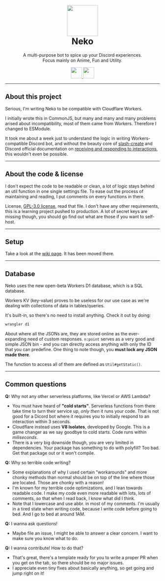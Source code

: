 <h1 align="center"><img src='https://cdn.discordapp.com/avatars/704992714109878312/36238cb1bb35c62b251691553f8380f3?size=128' height='100'><br>Neko</br></h1>
<p align="center">A multi-purpose bot to spice up your Discord experiences.<br>Focus mainly on Anime, Fun and Utility.</br></p>
<p align="center">
  <a href="https://forthebadge.com/">
    <img src="https://i.imgur.com/JJkdjKu.png" height="36"/>
  </a>
  <a href="https://workers.cloudflare.com/">
    <img src="https://i.imgur.com/WWKxNLN.png" height="36"/>
  </a>
</p>

---
## About this project

Serious, I'm writing Neko to be compatible with Cloudflare Workers.

I initially wrote this in CommonJS, but many and many and many problems arised about incompatibility, most of them came from Workers. Therefore I changed to ESModule.

It took me about a week just to understand the logic in writing Workers-compatible Discord bot, and without the beauty core of [slash-create](https://github.com/Snazzah/slash-create) and Discord official documentation on [receiving and responding to interactions](https://discord.com/developers/docs/interactions/receiving-and-responding), this wouldn't even be possible.

---

## About the code & license

I don't expect the code to be readable or clean, a lot of logic stays behind an util function in one single settings file. To ease out the process of maintaining and reading, I put comments on every functions in there.

License, [GPL-3.0 license](/LICENSE), read that file. I don't have any other requirements, this is a learning project pushed to production. A lot of secret keys are missing though, you should go find out what are those if you want to self-host.

---

## Setup
Take a look at the [wiki page](https://github.com/NekoOfficial/Neko.cf/wiki). It has been moved there.

---
## Database

Neko uses the new open-beta Workers D1 database, which is a SQL database.

Workers KV (key-value) proves to be useless for our use case as we're dealing with collections of data in tables/queries.

It's built-in, so there's no need to install anything. Check it out by doing:
```bash
wrangler d1
```


About where all the JSONs are, they are stored online as the ever-expanding need of custom responses. `n:point` serves as a very good and simple JSON bin - and you can directly access anything with only the ID that you can predefine. One thing to note though, you **must lock any JSON made there**.

The function to access all of them are defined as `Util#getStatic()`.

---
## Common questions

**Q:** Why not any other serverless platforms, like Vercel or AWS Lambda?

- You must have heard of **"cold starts"**. Serverless functions from there take time to turn their service up, *only then* it runs your code. That is not good for a Dicord bot where it requires you to initially respond to an interaction within 3 seconds.
- Cloudflare instead uses **V8 Isolates**, developed by Google. This is a game changer as we say goodbye to cold starts. Code runs within *miliseconds*.
- There is a very big downside though, you are very limited in dependencies. Your package has something to do with polyfill? Too bad. Get that package out or it won't compile.

**Q:** Why so terrible code writing?

- Some explanations of why I used certain "workarounds" and more chonky methods than normal should be on top of the line where those are located. Those are chonky with a reason!
- I'm known for my terrible code optimizations, and I lean towards readable code. I make my code even more readable with lots, lots of comments, so that when I read back, I know what did I think.
- Note that I lowercase and use abbr. in most of my comments. I'm usually in a tired state when writing code, because I write code before going to bed. And I go to bed at around 1AM.

**Q:** I wanna ask questions!

- Maybe file an issue, I might be able to answer a clear concern. I want to make sure you know what to do.

**Q:** I wanna contribute! How to do that?

- That's great, there's a template ready for you to write a proper PR when you get on the tab, so there should be no major issues.
- I appreciate even tiny fixes about basically anything, so get going and jump right on it!